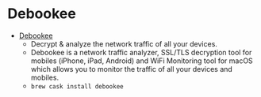 # Debookee
- [Debookee](https://debookee.com/)
  -  Decrypt & analyze the network traffic of all your devices.
  - Debookee is a network traffic analyzer, SSL/TLS decryption tool for mobiles (iPhone, iPad, Android) and WiFi Monitoring tool for macOS which allows you to monitor the traffic of all your devices and mobiles.
  - `brew cask install debookee`
